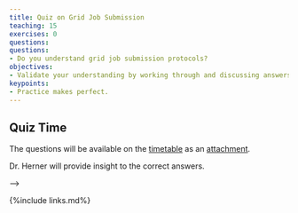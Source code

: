 ```yaml
---
title: Quiz on Grid Job Submission
teaching: 15
exercises: 0
questions:
questions:
- Do you understand grid job submission protocols?
objectives:
- Validate your understanding by working through and discussing answers to several questions.
keypoints:
- Practice makes perfect.
---
```


## Quiz Time

The questions will be available on the [timetable][indico-timetable] as an [attachment](https://indico.fnal.gov/event/54191/sessions/20499/attachments/155051/201850/Quiz_Grid_Jobs_20220512.pdf).

Dr. Herner will provide insight to the correct answers.

<!--
## Session Video

The session will be captured on video a placed here after the workshop for asynchronous study.

<!--<center>
<iframe width="560" height="315" src="https://www.youtube.com/embed/khGvlKB__cQ" title="DUNE Computing Tutorial May 2021 Day 2 Grid Job Quiz " frameborder="0" allow="accelerometer; autoplay; clipboard-write; encrypted-media; gyroscope; picture-in-picture" allowfullscreen></iframe>
</center>-->
-->

[indico-timetable]: https://indico.fnal.gov/event/54191/timetable/#all
[sc-etherpad]: https://pad.carpentries.org/


{%include links.md%} 
